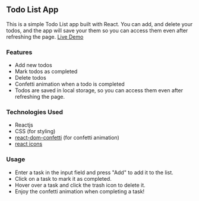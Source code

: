 ## Todo List App

This is a simple Todo List app built with React. You can add, and delete your todos, and the app will save your them so you can access them even after refreshing the page. [Live Demo](https://muzhdan.github.io/todo-list/)

### Features

- Add new todos
- Mark todos as completed
- Delete todos
- Confetti animation when a todo is completed
- Todos are saved in local storage, so you can access them even after refreshing the page.

### Technologies Used

- Reactjs
- CSS (for styling)
- [react-dom-confetti](https://npm.runkit.com/react-dom-confetti) (for confetti animation)
- [react icons](https://react-icons.github.io/react-icons/)

### Usage

- Enter a task in the input field and press "Add" to add it to the list.
- Click on a task to mark it as completed.
- Hover over a task and click the trash icon to delete it.
- Enjoy the confetti animation when completing a task!
